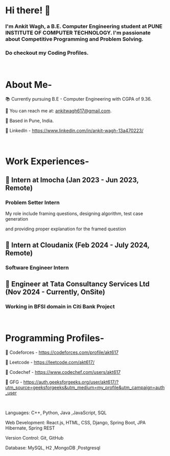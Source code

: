 
# **Hi there! 👋**

### I'm Ankit Wagh, a B.E. Computer Engineering student at PUNE INSTITUTE OF COMPUTER TECHNOLOGY. I'm passionate about Competitive Programming and Problem Solving.
### Do checkout my Coding Profiles.

<br/>

# About Me-

📚 Currently pursuing B.E - Computer Engineering with CGPA of 9.36.

📧 You can reach me at: ankitwagh617@gmail.com.

📍 Based in Pune, India.

💼 LinkedIn - https://www.linkedin.com/in/ankit-wagh-13a470223/

<br/>


# Work Experiences-


## 💼 Intern at Imocha (Jan 2023 - Jun 2023, Remote)

### Problem Setter Intern

My role include framing questions, designing algorithm, test case generation 

and providing proper explanation for the framed question


## 💼 Intern at Cloudanix (Feb 2024 - July 2024, Remote)

### Software Engineer Intern

## 💼 Engineer at Tata Consultancy Services Ltd (Nov 2024 - Currently, OnSite)

### Working in BFSI domain in Citi Bank Project

<br/>


# Programming Profiles-

📍 Codeforces - https://codeforces.com/profile/akt617

📍 Leetcode - https://leetcode.com/akt617/

📍 Codechef - https://www.codechef.com/users/akt617

📍 GFG - https://auth.geeksforgeeks.org/user/akt617/?utm_source=geeksforgeeks&utm_medium=my_profile&utm_campaign=auth_user

<br/>


Languages: C++, Python, Java ,JavaScript, SQL

Web Development: React.js, HTML, CSS, Django, Spring Boot, JPA Hibernate, Spring REST

Version Control: Git, GitHub

Database: MySQL, H2 ,MongoDB ,Postgresql


